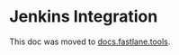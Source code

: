 # Jenkins Integration

This doc was moved to [docs.fastlane.tools](https://docs.fastlane.tools/best-practices/continuous-integration/#jenkins-integration).
